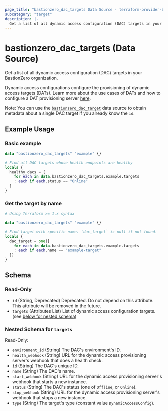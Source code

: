 ```yaml
---
page_title: "bastionzero_dac_targets Data Source - terraform-provider-bastionzero"
subcategory: "target"
description: |-
  Get a list of all dynamic access configuration (DAC) targets in your BastionZero organization.
---
```


# bastionzero_dac_targets (Data Source)

Get a list of all dynamic access configuration (DAC) targets in your BastionZero organization.

Dynamic access configurations configure the provisioning of dynamic access targets (DATs). Learn more about the use cases of DATs and how to configure a DAT provisioning server [here](https://docs.bastionzero.com/docs/deployment/installing-the-agent#dynamic-access-targets). 

Note: You can use the [`bastionzero_dac_target`](dac_target) data source to
obtain metadata about a single DAC target if you already know the `id`.

## Example Usage

### Basic example

```terraform
data "bastionzero_dac_targets" "example" {}

# Find all DAC targets whose health endpoints are healthy
locals {
  healthy_dacs = [
    for each in data.bastionzero_dac_targets.example.targets
    : each if each.status == "Online"
  ]
}
```

### Get the target by name

```terraform
# Using Terraform >= 1.x syntax

data "bastionzero_dac_targets" "example" {}

# Find target with specific name. `dac_target` is null if not found.
locals {
  dac_target = one([
    for each in data.bastionzero_dac_targets.example.targets
    : each if each.name == "example-target"
  ])
}
```

<!-- schema generated by tfplugindocs -->
## Schema

### Read-Only

- `id` (String, Deprecated) Deprecated. Do not depend on this attribute. This attribute will be removed in the future.
- `targets` (Attributes List) List of dynamic access configuration targets. (see [below for nested schema](#nestedatt--targets))

<a id="nestedatt--targets"></a>
### Nested Schema for `targets`

Read-Only:

- `environment_id` (String) The DAC's environment's ID.
- `health_webhook` (String) URL for the dynamic access provisioning server's webhook that does a health check.
- `id` (String) The DAC's unique ID.
- `name` (String) The DAC's name.
- `start_webhook` (String) URL for the dynamic access provisioning server's webhook that starts a new instance.
- `status` (String) The DAC's status (one of `Offline`, or `Online`).
- `stop_webhook` (String) URL for the dynamic access provisioning server's webhook that stops a new instance.
- `type` (String) The target's type (constant value `DynamicAccessConfig`).